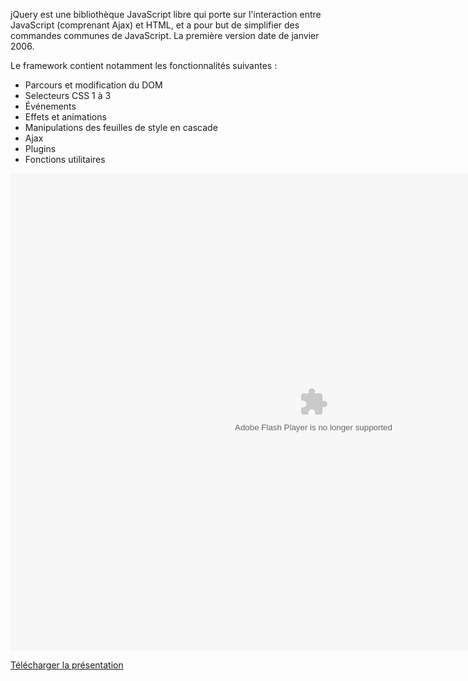 jQuery est une bibliothèque JavaScript libre qui porte sur l'interaction entre JavaScript (comprenant Ajax) et HTML, et a pour but 
de simplifier des commandes communes de JavaScript. La première version date de janvier 2006.

Le framework contient notamment les fonctionnalités suivantes :

- Parcours et modification du DOM
- Selecteurs CSS 1 à 3
- Événements
- Effets et animations
- Manipulations des feuilles de style en cascade
- Ajax
- Plugins
- Fonctions utilitaires

<div class="powerpoint">
    <object width="970" height="764" type="application/x-shockwave-flash" data="/blog/jquery/assets/jquery.swf">
    </object>
</div>

[<i class="icon download"></i> Télécharger la présentation](/blog/jquery/assets/jquery.zip)